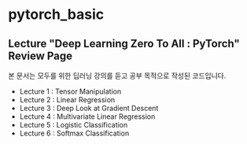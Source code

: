 # pytorch_basic
Lecture "Deep Learning Zero To All : PyTorch" Review Page
----
본 문서는 모두를 위한 딥러닝 강의를 듣고 공부 목적으로 작성된 코드입니다.
* Lecture 1 : Tensor Manipulation
* Lecture 2 : Linear Regression
* Lecture 3 : Deep Look at Gradient Descent
* Lecture 4 : Multivariate Linear Regression
* Lecture 5 : Logistic Classification
* Lecture 6 : Softmax Classification
